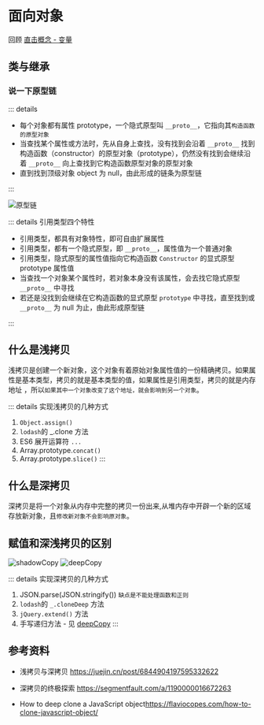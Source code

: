 # 面向对象

回顾 [直击概念 - 变量](../../%E7%9B%B4%E5%87%BB%E6%A6%82%E5%BF%B5/02js/s_js_3-object.md)

## 类与继承

### 说一下原型链

::: details
- 每个对象都有属性 prototype，一个隐式原型叫 `__proto__`，它指向其`构造函数的原型对象`
- 当查找某个属性或方法时，先从自身上查找，没有找到会沿着 `__proto__` 找到构造函数（constructor）的原型对象（prototype），仍然没有找到会继续沿着 `__proto__` 向上查找到它构造函数原型对象的原型对象
- 直到找到顶级对象 object 为 null，由此形成的链条为原型链

:::

<Image src="/02js/prototype-chain.png" alt="原型链"/>

::: details 引用类型四个特性

- 引用类型，都具有对象特性，即可自由扩展属性
- 引用类型，都有一个隐式原型，即 `__proto__`，属性值为一个普通对象
- 引用类型，隐式原型的属性值指向它构造函数 `Constructor` 的显式原型 prototype 属性值
- 当查找一个对象某个属性时，若对象本身没有该属性，会去找它隐式原型 `__proto__` 中寻找
- 若还是没找到会继续在它构造函数的显式原型 `prototype` 中寻找，直至找到或 `__proto__` 为 null 为止，由此形成原型链

:::

## 什么是浅拷贝

浅拷贝是创建一个新对象，这个对象有着原始对象属性值的一份精确拷贝。如果属性是基本类型，拷贝的就是基本类型的值，如果属性是引用类型，拷贝的就是内存地址 ，所以`如果其中一个对象改变了这个地址，就会影响到另一个对象`。

::: details 实现浅拷贝的几种方式

1. `Object.assign()`
2. `lodash`的 \_.clone 方法
3. ES6 展开运算符 `...`
4. Array.prototype.`concat()`
5. Array.prototype.`slice()`
   :::

## 什么是深拷贝

深拷贝是将一个对象从内存中完整的拷贝一份出来,从堆内存中开辟一个新的区域存放新对象，且`修改新对象不会影响原对象`。

## 赋值和深浅拷贝的区别

<Image src="/02js/clone1.png" alt="shadowCopy" />
<Image src="/02js/clone2.png" alt="deepCopy" />

::: details 实现深拷贝的几种方式

1. JSON.parse(JSON.stringify()) `缺点是不能处理函数和正则`
2. `lodash`的 `_.cloneDeep` 方法
3. `jQuery.extend()` 方法
4. 手写递归方法 - 见 [deepCopy](../../%E7%BC%96%E5%86%99%E4%BB%A3%E7%A0%81/02js/c_js_2-deepcopy/c_js_2-deepcopy.md)
   :::

## 参考资料

- 浅拷贝与深拷贝 <https://juejin.cn/post/6844904197595332622>

- 深拷贝的终极探索 <https://segmentfault.com/a/1190000016672263>

- How to deep clone a JavaScript object<https://flaviocopes.com/how-to-clone-javascript-object/>
